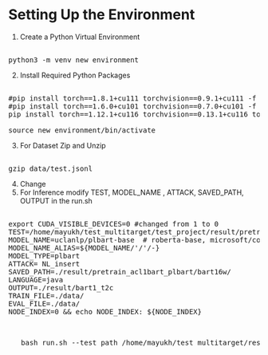 






# Setting Up the Environment
1. Create a Python Virtual Environment
<pre> 
python3 -m venv new_environment
</pre>
2. Install Required Python Packages

<pre> 
#pip install torch==1.8.1+cu111 torchvision==0.9.1+cu111 -f https://download.pytorch.org/whl/torch_stable.html
#pip install torch==1.6.0+cu101 torchvision==0.7.0+cu101 -f https://download.pytorch.org/whl/torch_stable.html > log.txt 2>&1
pip install torch==1.12.1+cu116 torchvision==0.13.1+cu116 torchaudio==0.12.1 --extra-index-url https://download.pytorch.org/whl/cu116 > log.txt 2>&1

source new_environment/bin/activate
</pre>


3. For Dataset Zip and Unzip
<pre> 
gzip data/test.jsonl 
</pre>

4. Change
5. For Inference modify TEST, MODEL_NAME , ATTACK, SAVED_PATH, OUTPUT in the run.sh

<pre> 
export CUDA_VISIBLE_DEVICES=0 #changed from 1 to 0
TEST=/home/mayukh/test_multitarget/test_project/result/pretrain_acl1bart_plbart/bart16w/pytorch_model.bin
MODEL_NAME=uclanlp/plbart-base  # roberta-base, microsoft/codebert-base, microsoft/graphcodebert-base
MODEL_NAME_ALIAS=${MODEL_NAME/'/'/-}
MODEL_TYPE=plbart
ATTACK= NL_insert   
SAVED_PATH=./result/pretrain_acl1bart_plbart/bart16w/
LANGUAGE=java
OUTPUT=./result/bart1_t2c
TRAIN_FILE=./data/  
EVAL_FILE=./data/
NODE_INDEX=0 && echo NODE_INDEX: ${NODE_INDEX}

</pre>

<pre> 
   bash run.sh --test_path /home/mayukh/test_multitarget/result/pretrain_acl1bart_plbart/bart1-6w
</pre>








